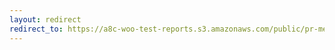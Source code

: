 ```yaml
---
layout: redirect
redirect_to: https://a8c-woo-test-reports.s3.amazonaws.com/public/pr-merge/39846/e2e/index.html
---
```

